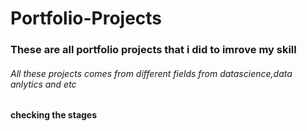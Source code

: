 # Portfolio-Projects

### These are all portfolio projects that i did to imrove my skill

###### All these projects comes from different fields from datascience,data anlytics and etc

#### checking the stages

